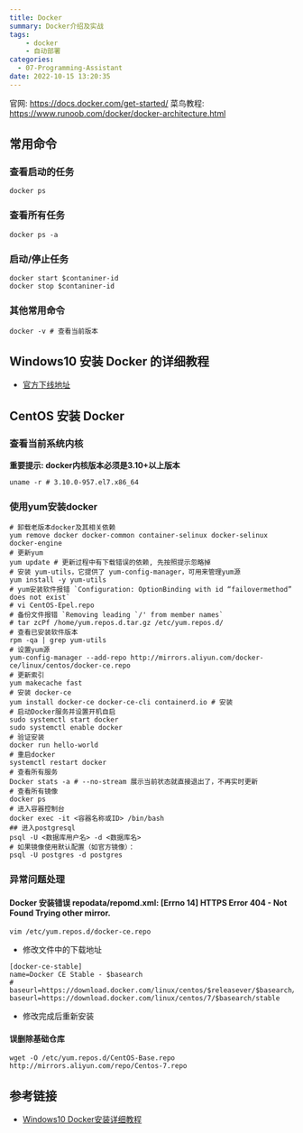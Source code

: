 ```yaml
---
title: Docker
summary: Docker介绍及实战
tags:
    - docker
    - 自动部署
categories:
  - 07-Programming-Assistant
date: 2022-10-15 13:20:35
---
```

  
官网: https://docs.docker.com/get-started/
菜鸟教程: https://www.runoob.com/docker/docker-architecture.html

## 常用命令

### 查看启动的任务

```shell
docker ps
```

### 查看所有任务

```shell
docker ps -a
```

### 启动/停止任务

```shell
docker start $contaniner-id
docker stop $contaniner-id
```

### 其他常用命令

```shell
docker -v # 查看当前版本
```


## Windows10 安装 Docker 的详细教程

+ [官方下线地址](https://desktop.docker.com/win/main/amd64/Docker%20Desktop%20Installer.exe?utm_source=docker)

## CentOS 安装 Docker

### 查看当前系统内核

**重要提示: docker内核版本必须是3.10+以上版本**

```shell
uname -r # 3.10.0-957.el7.x86_64
```

### 使用yum安装docker

```shell
# 卸载老版本docker及其相关依赖
yum remove docker docker-common container-selinux docker-selinux docker-engine
# 更新yum
yum update # 更新过程中有下载错误的依赖, 先按照提示忽略掉
# 安装 yum-utils，它提供了 yum-config-manager，可用来管理yum源
yum install -y yum-utils
# yum安装软件报错 `Configuration: OptionBinding with id “failovermethod” does not exist`
# vi CentOS-Epel.repo
# 备份文件报错 `Removing leading `/' from member names`
# tar zcPf /home/yum.repos.d.tar.gz /etc/yum.repos.d/
# 查看已安装软件版本
rpm -qa | grep yum-utils
# 设置yum源
yum-config-manager --add-repo http://mirrors.aliyun.com/docker-ce/linux/centos/docker-ce.repo
# 更新索引
yum makecache fast
# 安装 docker-ce
yum install docker-ce docker-ce-cli containerd.io # 安装
# 启动Docker服务并设置开机自启
sudo systemctl start docker
sudo systemctl enable docker
# 验证安装
docker run hello-world
# 重启docker
systemctl restart docker
# 查看所有服务
Docker stats -a # --no-stream 展示当前状态就直接退出了，不再实时更新
# 查看所有镜像
docker ps
# 进入容器控制台
docker exec -it <容器名称或ID> /bin/bash
## 进入postgresql
psql -U <数据库用户名> -d <数据库名>
# 如果镜像使用默认配置（如官方镜像）：
psql -U postgres -d postgres
```

### 异常问题处理

#### Docker 安装错误 repodata/repomd.xml: [Errno 14] HTTPS Error 404 - Not Found Trying other mirror.

```shell
vim /etc/yum.repos.d/docker-ce.repo
```

+ 修改文件中的下载地址
```repo
[docker-ce-stable]
name=Docker CE Stable - $basearch
# baseurl=https://download.docker.com/linux/centos/$releasever/$basearch/stable
baseurl=https://download.docker.com/linux/centos/7/$basearch/stable
```
+ 修改完成后重新安装

#### 误删除基础仓库

```shell
wget -O /etc/yum.repos.d/CentOS-Base.repo http://mirrors.aliyun.com/repo/Centos-7.repo
```

## 参考链接

+ [Windows10 Docker安装详细教程](https://zhuanlan.zhihu.com/p/441965046)
